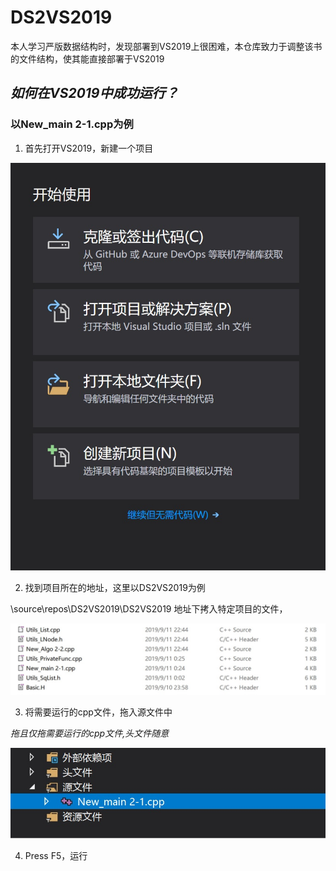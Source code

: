 # DS2VS2019

本人学习严版数据结构时，发现部署到VS2019上很困难，本仓库致力于调整该书的文件结构，使其能直接部署于VS2019

## _如何在VS2019中成功运行？_

### 以New_main 2-1.cpp为例

1.  首先打开VS2019，新建一个项目

![新建VS项目](./Pics/新建vs项目.jpg)

2.  找到项目所在的地址，这里以DS2VS2019为例

\source\repos\DS2VS2019\DS2VS2019 地址下拷入特定项目的文件，

![项目组](./Pics/项目组.jpg)

3.  将需要运行的cpp文件，拖入源文件中

_拖且仅拖需要运行的cpp文件,头文件随意_

![工作组](./Pics/vs工作组.jpg)

4. Press F5，运行





